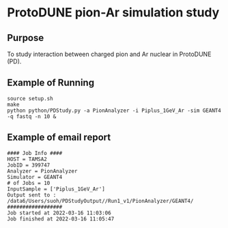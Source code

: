# ProtoDUNE pion-Ar simulation study

## Purpose

To study interaction between charged pion and Ar nuclear in ProtoDUNE (PD).

## Example of Running

```
source setup.sh
make
python python/PDStudy.py -a PionAnalyzer -i Piplus_1GeV_Ar -sim GEANT4 -q fastq -n 10 &
```

## Example of email report
```
#### Job Info ####
HOST = TAMSA2
JobID = 399747
Analyzer = PionAnalyzer
Simulator = GEANT4
# of Jobs = 10
InputSample = ['Piplus_1GeV_Ar']
Output sent to : /data6/Users/suoh/PDStudyOutput//Run1_v1/PionAnalyzer/GEANT4/
##################
Job started at 2022-03-16 11:03:06
Job finished at 2022-03-16 11:05:47
```